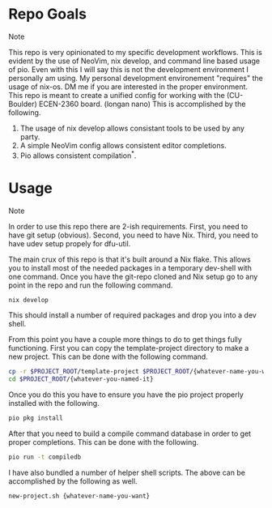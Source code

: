 # Repo Goals
> [!NOTE] 
> This repo is very opinionated to my specific development workflows. This is evident by the use of NeoVim, nix develop, and command line based usage of pio.
> Even with this I will say this is not the development environment I personally am using. My personal development environement "requires" the usage of nix-os. DM me if you are interested in the proper environment.
This repo is meant to create a unified config for working with the (CU-Boulder) ECEN-2360 board. (longan nano)
This is accomplished by the following. 
1. The usage of nix develop allows consistant tools to be used by any party.
2. A simple NeoVim config allows consistent editor completions.
3. Pio allows consistent compilation<sup>*</sup>.

# Usage
> [!NOTE]
> In order to use this repo there are 2-ish requirements. First, you need to have git setup (obvious). Second, you need to have Nix. Third, you need to have udev setup propely for dfu-util.

The main crux of this repo is that it's built around a Nix flake. This allows you to install most of the needed packages in a temporary dev-shell with one command.
Once you have the git-repo cloned and Nix setup go to any point in the repo and run the following command.
```bash
nix develop
```

This should install a number of required packages and drop you into a dev shell.

From this point you have a couple more things to do to get things fully functioning. First you can copy the template-project directory to make a new project. This can be done with the following command.

```bash
cp -r $PROJECT_ROOT/template-project $PROJECT_ROOT/{whatever-name-you-want}
cd $PROJECT_ROOT/{whatever-you-named-it}
```

Once you do this you have to ensure you have the pio project properly installed with the following.
```bash
pio pkg install
```

After that you need to build a compile command database in order to get proper completions. This can be done with the following.
```bash
pio run -t compiledb
```

I have also bundled a number of helper shell scripts. The above can be accomplished by the following as well.
```bash
new-project.sh {whatever-name-you-want}
```
